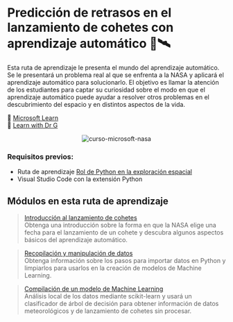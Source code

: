 # Predicción de retrasos en el lanzamiento de cohetes con aprendizaje automático 📅🛰️

Esta ruta de aprendizaje le presenta el mundo del aprendizaje automático. Se le presentará un problema real al que se enfrenta a la NASA y aplicará el aprendizaje automático para solucionarlo. El objetivo es llamar la atención de los estudiantes para captar su curiosidad sobre el modo en que el aprendizaje automático puede ayudar a resolver otros problemas en el descubrimiento del espacio y en distintos aspectos de la vida.

🔗 [Microsoft Learn](https://learn.microsoft.com/es-es/training/paths/machine-learning-predict-launch-delay-nasa/) <br/>
🔗 [Learn with Dr G](https://www.youtube.com/watch?v=eK3ATduvFGM&list=PLlrxD0HtieHgJdiA08EVViP8D6hfDRXx8&index=27)

<p align="center">
    <img src="https://facialix.com/wp-content/uploads/2023/04/curso-microsoft-python-exploracion-espacial-facialix.jpg"
        alt="curso-microsoft-nasa"
    />
</p>

### Requisitos previos:

* Ruta de aprendizaje [Rol de Python en la exploración espacial](https://github.com/ZairBulos/python-exploracion-espacial)
* Visual Studio Code con la extensión Python

## Módulos en esta ruta de aprendizaje

> [Introducción al lanzamiento de cohetes]() <br/>
> Obtenga una introducción sobre la forma en que la NASA elige una fecha para el lanzamiento de un cohete y descubra algunos aspectos básicos del aprendizaje automático.

> [Recopilación y manipulación de datos]() <br/>
> Obtenga información sobre los pasos para importar datos en Python y limpiarlos para usarlos en la creación de modelos de Machine Learning.

> [Compilación de un modelo de Machine Learning]() <br/>
> Análisis local de los datos mediante scikit-learn y usará un clasificador de árbol de decisión para obtener información de datos meteorológicos y de lanzamiento de cohetes sin procesar.
